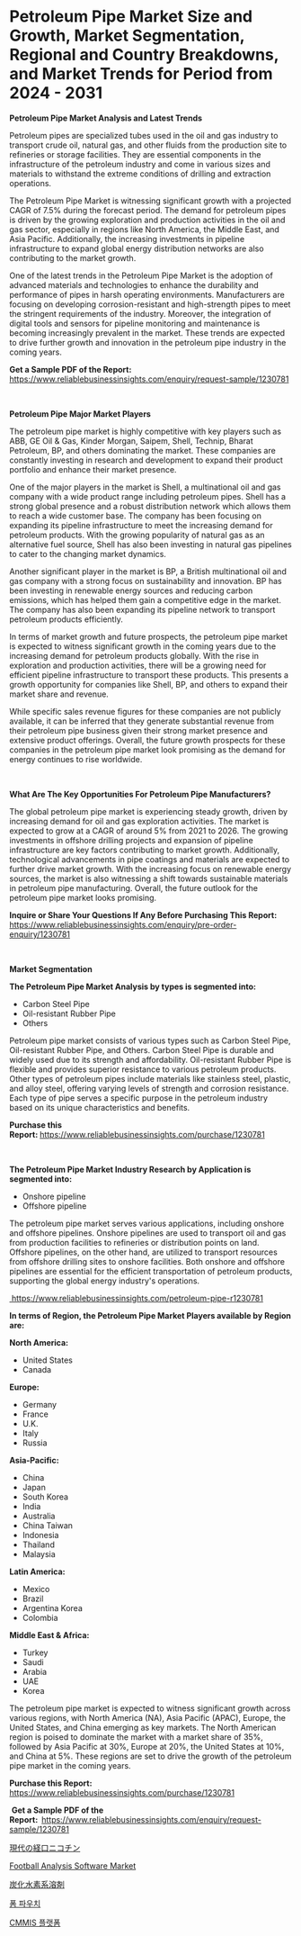 <p><h1>Petroleum Pipe Market Size and Growth, Market Segmentation, Regional and Country Breakdowns, and Market Trends for Period from 2024 -  2031</h1></p><p><strong>Petroleum Pipe Market Analysis and Latest Trends</strong></p>
<p><p>Petroleum pipes are specialized tubes used in the oil and gas industry to transport crude oil, natural gas, and other fluids from the production site to refineries or storage facilities. They are essential components in the infrastructure of the petroleum industry and come in various sizes and materials to withstand the extreme conditions of drilling and extraction operations.</p><p>The Petroleum Pipe Market is witnessing significant growth with a projected CAGR of 7.5% during the forecast period. The demand for petroleum pipes is driven by the growing exploration and production activities in the oil and gas sector, especially in regions like North America, the Middle East, and Asia Pacific. Additionally, the increasing investments in pipeline infrastructure to expand global energy distribution networks are also contributing to the market growth.</p><p>One of the latest trends in the Petroleum Pipe Market is the adoption of advanced materials and technologies to enhance the durability and performance of pipes in harsh operating environments. Manufacturers are focusing on developing corrosion-resistant and high-strength pipes to meet the stringent requirements of the industry. Moreover, the integration of digital tools and sensors for pipeline monitoring and maintenance is becoming increasingly prevalent in the market. These trends are expected to drive further growth and innovation in the petroleum pipe industry in the coming years.</p></p>
<p><strong>Get a Sample PDF of the Report:&nbsp;</strong> <a href="https://www.reliablebusinessinsights.com/enquiry/request-sample/1230781">https://www.reliablebusinessinsights.com/enquiry/request-sample/1230781</a></p>
<p>&nbsp;</p>
<p><strong>Petroleum Pipe Major Market Players</strong></p>
<p><p>The petroleum pipe market is highly competitive with key players such as ABB, GE Oil & Gas, Kinder Morgan, Saipem, Shell, Technip, Bharat Petroleum, BP, and others dominating the market. These companies are constantly investing in research and development to expand their product portfolio and enhance their market presence.</p><p>One of the major players in the market is Shell, a multinational oil and gas company with a wide product range including petroleum pipes. Shell has a strong global presence and a robust distribution network which allows them to reach a wide customer base. The company has been focusing on expanding its pipeline infrastructure to meet the increasing demand for petroleum products. With the growing popularity of natural gas as an alternative fuel source, Shell has also been investing in natural gas pipelines to cater to the changing market dynamics.</p><p>Another significant player in the market is BP, a British multinational oil and gas company with a strong focus on sustainability and innovation. BP has been investing in renewable energy sources and reducing carbon emissions, which has helped them gain a competitive edge in the market. The company has also been expanding its pipeline network to transport petroleum products efficiently.</p><p>In terms of market growth and future prospects, the petroleum pipe market is expected to witness significant growth in the coming years due to the increasing demand for petroleum products globally. With the rise in exploration and production activities, there will be a growing need for efficient pipeline infrastructure to transport these products. This presents a growth opportunity for companies like Shell, BP, and others to expand their market share and revenue.</p><p>While specific sales revenue figures for these companies are not publicly available, it can be inferred that they generate substantial revenue from their petroleum pipe business given their strong market presence and extensive product offerings. Overall, the future growth prospects for these companies in the petroleum pipe market look promising as the demand for energy continues to rise worldwide.</p></p>
<p>&nbsp;</p>
<p><strong>What Are The Key Opportunities For Petroleum Pipe Manufacturers?</strong></p>
<p><p>The global petroleum pipe market is experiencing steady growth, driven by increasing demand for oil and gas exploration activities. The market is expected to grow at a CAGR of around 5% from 2021 to 2026. The growing investments in offshore drilling projects and expansion of pipeline infrastructure are key factors contributing to market growth. Additionally, technological advancements in pipe coatings and materials are expected to further drive market growth. With the increasing focus on renewable energy sources, the market is also witnessing a shift towards sustainable materials in petroleum pipe manufacturing. Overall, the future outlook for the petroleum pipe market looks promising.</p></p>
<p><strong>Inquire or Share Your Questions If Any Before Purchasing This Report:</strong> <a href="https://www.reliablebusinessinsights.com/enquiry/pre-order-enquiry/1230781">https://www.reliablebusinessinsights.com/enquiry/pre-order-enquiry/1230781</a></p>
<p>&nbsp;</p>
<p><strong>Market Segmentation</strong></p>
<p><strong>The Petroleum Pipe Market Analysis by types is segmented into:</strong></p>
<p><ul><li>Carbon Steel Pipe</li><li>Oil-resistant Rubber Pipe</li><li>Others</li></ul></p>
<p><p>Petroleum pipe market consists of various types such as Carbon Steel Pipe, Oil-resistant Rubber Pipe, and Others. Carbon Steel Pipe is durable and widely used due to its strength and affordability. Oil-resistant Rubber Pipe is flexible and provides superior resistance to various petroleum products. Other types of petroleum pipes include materials like stainless steel, plastic, and alloy steel, offering varying levels of strength and corrosion resistance. Each type of pipe serves a specific purpose in the petroleum industry based on its unique characteristics and benefits.</p></p>
<p><strong>Purchase this Report:&nbsp;</strong><a href="https://www.reliablebusinessinsights.com/purchase/1230781">https://www.reliablebusinessinsights.com/purchase/1230781</a></p>
<p>&nbsp;</p>
<p><strong>The Petroleum Pipe Market Industry Research by Application is segmented into:</strong></p>
<p><ul><li>Onshore pipeline</li><li>Offshore pipeline</li></ul></p>
<p><p>The petroleum pipe market serves various applications, including onshore and offshore pipelines. Onshore pipelines are used to transport oil and gas from production facilities to refineries or distribution points on land. Offshore pipelines, on the other hand, are utilized to transport resources from offshore drilling sites to onshore facilities. Both onshore and offshore pipelines are essential for the efficient transportation of petroleum products, supporting the global energy industry's operations.</p></p>
<p><a href="https://www.reliablebusinessinsights.com/petroleum-pipe-r1230781">&nbsp;https://www.reliablebusinessinsights.com/petroleum-pipe-r1230781</a></p>
<p><strong>In terms of Region, the Petroleum Pipe Market Players available by Region are:</strong></p>
<p>
    <p> <strong> North America: </strong>
        <ul>
            <li>United States</li>
            <li>Canada</li>
        </ul>
        </p> 
    <p> <strong> Europe: </strong>
        <ul>
            <li>Germany</li>
            <li>France</li>
            <li>U.K.</li>
            <li>Italy</li>
            <li>Russia</li>
        </ul>
        </p> 
    <p> <strong> Asia-Pacific: </strong>
        <ul>
            <li>China</li>
            <li>Japan</li>
            <li>South Korea</li>
            <li>India</li>
            <li>Australia</li>
            <li>China Taiwan</li>
            <li>Indonesia</li>
            <li>Thailand</li>
            <li>Malaysia</li>
        </ul>
        </p> 
    <p> <strong> Latin America: </strong>
        <ul>
            <li>Mexico</li>
            <li>Brazil</li>
            <li>Argentina Korea</li>
            <li>Colombia</li>
        </ul>
        </p> 
    <p> <strong> Middle East & Africa: </strong>
        <ul>
            <li>Turkey</li>
            <li>Saudi</li>
            <li>Arabia</li>
            <li>UAE</li>
            <li>Korea</li>
        </ul>
    </p>
    </p>
<p><p>The petroleum pipe market is expected to witness significant growth across various regions, with North America (NA), Asia Pacific (APAC), Europe, the United States, and China emerging as key markets. The North American region is poised to dominate the market with a market share of 35%, followed by Asia Pacific at 30%, Europe at 20%, the United States at 10%, and China at 5%. These regions are set to drive the growth of the petroleum pipe market in the coming years.</p></p>
<p><strong>Purchase this Report: </strong><a href="https://www.reliablebusinessinsights.com/purchase/1230781">https://www.reliablebusinessinsights.com/purchase/1230781</a></p>
<p>&nbsp;<strong>Get a Sample PDF of the Report:&nbsp;&nbsp;</strong><a href="https://www.reliablebusinessinsights.com/enquiry/request-sample/1230781">https://www.reliablebusinessinsights.com/enquiry/request-sample/1230781</a></p>
<p><strong></strong></p>
<p><p><a href="https://github.com/vtbvgl20191192/Market-Research-Report-List-3/blob/main/508418090357.md">現代の経口ニコチン</a></p><p><a href="https://github.com/ChiragRP21/Market-Research-Report-List-5/blob/main/football-analysis-software-market.md">Football Analysis Software Market</a></p><p><a href="https://medium.com/@lewisbechtelar1964/%E7%82%AD%E5%8C%96%E6%B0%B4%E7%B4%A0%E6%BA%B6%E5%89%A4%E5%B8%82%E5%A0%B4%E3%81%AE%E8%A6%8F%E6%A8%A1%E3%81%A8%E5%B8%82%E5%A0%B4%E3%83%88%E3%83%AC%E3%83%B3%E3%83%89-%E5%AE%8C%E5%85%A8%E3%81%AA%E7%94%A3%E6%A5%AD%E6%A6%82%E8%A6%81-2024%E5%B9%B4%E3%81%8B%E3%82%892031%E5%B9%B4%E3%81%BE%E3%81%A7-c16f7259571c">炭化水素系溶剤</a></p><p><a href="https://github.com/vanessagrant665567/Market-Research-Report-List-1/blob/main/8709167129168.md">폼 파우치</a></p><p><a href="https://medium.com/@angelardelean202220221/%EB%94%94%EC%BD%94%EB%94%A9-cmmis-%ED%94%8C%EB%9E%AB%ED%8F%BC-%EC%8B%9C%EC%9E%A5-%EC%A7%80%ED%91%9C-%EC%8B%9C%EC%9E%A5-%EC%A0%90%EC%9C%A0%EC%9C%A8-%ED%8A%B8%EB%A0%8C%EB%93%9C-%EB%B0%8F-%EC%84%B1%EC%9E%A5-%ED%8C%A8%ED%84%B4-29f02ec386cb">CMMIS 플랫폼</a></p></p>